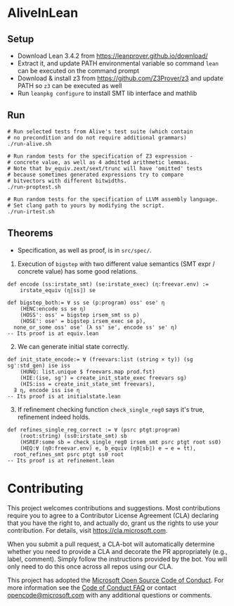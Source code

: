 # AliveInLean

## Setup

- Download Lean 3.4.2 from https://leanprover.github.io/download/
- Extract it, and update PATH environmental variable so command `lean` can be executed on the command prompt
- Download & install z3 from https://github.com/Z3Prover/z3 and update PATH so `z3` can be executed as well
- Run `leanpkg configure` to install SMT lib interface and mathlib


## Run

```
# Run selected tests from Alive's test suite (which contain
# no precondition and do not require additional grammars)
./run-alive.sh
```

```
# Run random tests for the specification of Z3 expression -
# concrete value, as well as 4 admitted arithmetic lemmas.
# Note that bv_equiv.zext/sext/trunc will have 'omitted' tests
# because sometimes generated expressions try to compare
# bitvectors with different bitwidths.
./run-proptest.sh
```

```
# Run random tests for the specification of LLVM assembly language.
# Set clang path to yours by modifying the script.
./run-irtest.sh
```


## Theorems

- Specification, as well as proof, is in `src/spec/`.

1. Execution of `bigstep` with two different value semantics (SMT expr / concrete value)
has some good relations.

```
def encode (ss:irstate_smt) (se:irstate_exec) (η:freevar.env) :=
    irstate_equiv (η⟦ss⟧) se

def bigstep_both:= ∀ ss se (p:program) oss' ose' η
    (HENC:encode ss se η)
    (HOSS': oss' = bigstep irsem_smt ss p)
    (HOSE': ose' = bigstep irsem_exec se p),
  none_or_some oss' ose' (λ ss' se', encode ss' se' η)
-- Its proof is at equiv.lean
```

2. We can generate initial state correctly.

```
def init_state_encode:= ∀ (freevars:list (string × ty)) (sg sg':std_gen) ise iss
    (HUNQ: list.unique $ freevars.map prod.fst)
    (HIE:(ise, sg') = create_init_state_exec freevars sg)
    (HIS:iss = create_init_state_smt freevars),
  ∃ η, encode iss ise η
-- Its proof is at initialstate.lean
```

3. If refinement checking function `check_single_reg0` says it's true, refinement
indeed holds.

```
def refines_single_reg_correct := ∀ (psrc ptgt:program)
    (root:string) (ss0:irstate_smt) sb
    (HSREF:some sb = check_single_reg0 irsem_smt psrc ptgt root ss0)
    (HEQ:∀ (η0:freevar.env) e, b_equiv (η0⟦sb⟧) e → e = tt),
  root_refines_smt psrc ptgt ss0 root
-- Its proof is at refinement.lean
```

# Contributing

This project welcomes contributions and suggestions.  Most contributions require you to agree to a
Contributor License Agreement (CLA) declaring that you have the right to, and actually do, grant us
the rights to use your contribution. For details, visit https://cla.microsoft.com.

When you submit a pull request, a CLA-bot will automatically determine whether you need to provide
a CLA and decorate the PR appropriately (e.g., label, comment). Simply follow the instructions
provided by the bot. You will only need to do this once across all repos using our CLA.

This project has adopted the [Microsoft Open Source Code of Conduct](https://opensource.microsoft.com/codeofconduct/).
For more information see the [Code of Conduct FAQ](https://opensource.microsoft.com/codeofconduct/faq/) or
contact [opencode@microsoft.com](mailto:opencode@microsoft.com) with any additional questions or comments.
